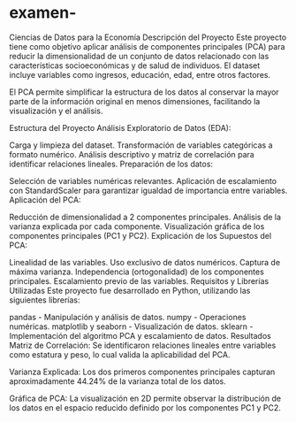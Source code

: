 # examen-
Ciencias de Datos para la Economía
Descripción del Proyecto
Este proyecto tiene como objetivo aplicar análisis de componentes principales (PCA) para reducir la dimensionalidad de un conjunto de datos relacionado con las características socioeconómicas y de salud de individuos. El dataset incluye variables como ingresos, educación, edad, entre otros factores.

El PCA permite simplificar la estructura de los datos al conservar la mayor parte de la información original en menos dimensiones, facilitando la visualización y el análisis.

Estructura del Proyecto
Análisis Exploratorio de Datos (EDA):

Carga y limpieza del dataset.
Transformación de variables categóricas a formato numérico.
Análisis descriptivo y matriz de correlación para identificar relaciones lineales.
Preparación de los datos:

Selección de variables numéricas relevantes.
Aplicación de escalamiento con StandardScaler para garantizar igualdad de importancia entre variables.
Aplicación del PCA:

Reducción de dimensionalidad a 2 componentes principales.
Análisis de la varianza explicada por cada componente.
Visualización gráfica de los componentes principales (PC1 y PC2).
Explicación de los Supuestos del PCA:

Linealidad de las variables.
Uso exclusivo de datos numéricos.
Captura de máxima varianza.
Independencia (ortogonalidad) de los componentes principales.
Escalamiento previo de las variables.
Requisitos y Librerías Utilizadas
Este proyecto fue desarrollado en Python, utilizando las siguientes librerías:

pandas - Manipulación y análisis de datos.
numpy - Operaciones numéricas.
matplotlib y seaborn - Visualización de datos.
sklearn - Implementación del algoritmo PCA y escalamiento de datos.
Resultados
Matriz de Correlación: Se identificaron relaciones lineales entre variables como estatura y peso, lo cual valida la aplicabilidad del PCA.

Varianza Explicada: Los dos primeros componentes principales capturan aproximadamente 44.24% de la varianza total de los datos.

Gráfica de PCA: La visualización en 2D permite observar la distribución de los datos en el espacio reducido definido por los componentes PC1 y PC2.
